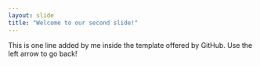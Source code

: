 ```yaml
---
layout: slide
title: "Welcome to our second slide!"
---
```

This is one line added by me inside the template offered by GitHub.
Use the left arrow to go back!
